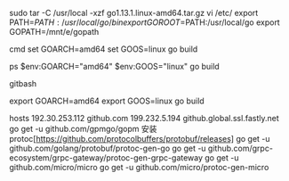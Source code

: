 sudo tar -C /usr/local -xzf go1.13.1.linux-amd64.tar.gz
vi /etc/
export PATH=$PATH:/usr/local/go/bin
export GOROOT=$PATH:/usr/local/go
export GOPATH=/mnt/e/gopath

cmd
set GOARCH=amd64
set GOOS=linux
go build

ps
$env:GOARCH="amd64"
$env:GOOS="linux"
go build

gitbash

export GOARCH=amd64
export GOOS=linux
go build

hosts 192.30.253.112	github.com
      199.232.5.194	github.global.ssl.fastly.net
go get -u github.com/gpmgo/gopm
安装protoc[https://github.com/protocolbuffers/protobuf/releases]
go get -u github.com/golang/protobuf/protoc-gen-go
go get -u github.com/grpc-ecosystem/grpc-gateway/protoc-gen-grpc-gateway
go get -u github.com/micro/micro
go get -u github.com/micro/protoc-gen-micro
